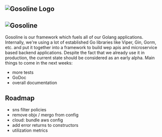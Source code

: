 ![Gosoline Logo](http://cdn.applike-services.info/public/2019/10/23/gosoline.svg)
------------------
![Gosoline](https://github.com/applike/gosoline/workflows/Gosoline/badge.svg)
------------------

Gosoline is our framework which fuels all of our Golang applications. Internally,
we're using a lot of established Go libraries like Viper, Gin, Gorm, etc. and 
put it together into a framework to build wep apis and microservice based 
backend applications. Despite the fact that we already use it in production, 
the current state should be considered as an early alpha. Main things to 
come in the next weeks:


* more tests
* GoDoc
* overall documentation

## Roadmap
* sns filter policies
* remove objx / mergo from config
* cloud: bundle aws config
* add error returns to constructors
* utilization metrics